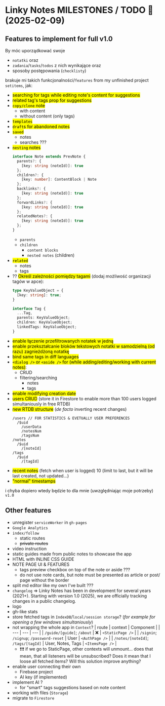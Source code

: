 # Linky Notes MILESTONES / TODO 🚀 (2025-02-09)

## Features to implement for full v1.0

By móc uporządkować swoje
- `notatki` oraz
- `zadania`/`tasks`/`todos` z nich wynikające oraz
- sposoby postępowania (`checklisty`)

brakuje mi takich funkcjonalności/`features` from my unfinished project `setitems`, jak:
- <mark>searching for tags while editing note's content for suggestions</mark>
- <mark>related tag's tags prop for suggestions</mark>
- <mark>`copy/clone` note</mark>
  - with content
  - without content (only tags)
- <mark>`templates`</mark>
- <mark>`draft`s for abandoned notes</mark>
- <mark>`saved`</mark>
  - notes
  - searches ???
- <mark>`nesting` notes</mark>
  ```ts
  interface Note extends PrevNote {
    parents?: {
      [key: string (noteId)]: true
    };
    children?: {
      [key: number]: ContentBlock | Note
    };
    backlinks?: {
      [key: string (noteId)]: true
    };
    forwardLinks?: {
      [key: string (noteId)]: true
    };
    relatedNotes?: {
      [key: string (noteId)]: true
    };
  }
  ```
  - `parents`
  - `children`
    - `content blocks`
    - `nested notes` (children)
- <mark>`related`</mark>
  - notes 
  - tags
- ?? <mark>Określ zależności pomiędzy tagami</mark> (dodaj możliwość organizacji tagów w apce):
  ```ts
  type KeyValueObject = {
    [key: string]: true;
  }

  interface Tag {
    ...Tag,
    parents: KeyValueObject;
    children: KeyValueObject;
    linkedTags: KeyValueObject;
  }
- <mark>enable łączenie przefiltrowanych notatek w jedną</mark>
- <mark>enable przekształcanie bloków tekstowych notatki w samodzielną (od razu) zagnieżdżoną notatkę</mark>
- <mark>bind same tags in diff languages</mark>
- <mark>`<dialog />` or `<aside />` for (while adding/editing/working with current notes)</mark>:
  - CRUD
  - filtering/searching
    - notes
    - tags
- <mark>enable modifying creation date</mark>
- <mark>users CRUD</mark> (store it in Firestore to enable more than 100 users logged simultaniously in free RTDB)
- <mark>new RTDB structure</mark> (*de facto* inverting recent changes)
  ```
  /users // FOR STATISTICS & EVETUALLY USER PREFERENCES
    /$uid
      /userData
      /notesNum
      /tagsNum
  /notes
    /$uid
      /[noteId]
  /tags
    /$uid
      /[tagId]
  ```
- <mark>recent notes</mark> (fetch when user is logged) 10 (limit to last, but it will be last created, not updated...)
- <mark>"normal" timestamps</mark>

i chyba dopiero wtedy będzie to dla mnie (uwzględniając moje potrzeby) `v1.0`

## Other features

- unregister `serviceWorker` in `gh-pages`
- `Google Analytics`
- `index/follow`
  - static routes
  - ~~private routes~~
- video instruction
- static guides made from public notes to showcase the app
- HTML with INLINE CSS GUIDE
- NOTE PAGE UI & FEATURES
  - tags preview checkbox on top of the note or aside ???
  - do not use note cards, but note must be presented as article or post/ page without the border
- split md editor like my own I've built ???
- `changelog` => Linky Notes has been in development for several years (2021+). Starting with version 1.0 (2025), we are officially tracking changes in a public changelog.
- logo
- gh-like stats
- store fetched tags in `IndexDB`/`local/session storage`? (*for example for opening a few windows simultaniously*)
- not wrapping the whole app in `Context`?
  | route | context | Component |
  | --- | --- | --- |
  | `/guide/[guide]`; `/about` | ❌ | `<StaticPage />` |
  | `/signin`; `/signup`; `/password-reset` | User | `<AuthPage />` |
  | `/notes/[noteId]`; `/tags/[tagId]` | User, Notes, Tags | `<ItemsPage />` |
  - ❗❗❗ if we go to StaticPage, other contexts will unmount... does that mean, that all listeners will be unsubscribed? Does it mean that I loose all fetched items? Will this solution improve anything?
- enable user connecting their own
  - Firebase project
  - AI key (if implemented)
- implement AI ?
  - for "smart" tags suggestions based on note content
- working with files (`Storage`)
- migrate to `Firestore`